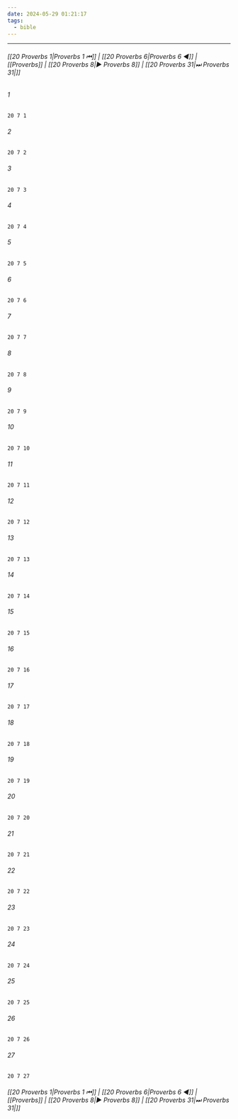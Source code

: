 ```yaml
---
date: 2024-05-29 01:21:17
tags:
  - bible
---
```

___

###### [[20 Proverbs 1|Proverbs 1 ⏮]] | [[20 Proverbs 6|Proverbs 6 ◀]] | [[Proverbs]] | [[20 Proverbs 8|▶ Proverbs 8]] | [[20 Proverbs 31|⏭ Proverbs 31|]]

###### 1
``` verse
20 7 1 
```
###### 2
``` verse
20 7 2 
```
###### 3
``` verse
20 7 3 
```
###### 4
``` verse
20 7 4 
```
###### 5
``` verse
20 7 5 
```
###### 6
``` verse
20 7 6 
```
###### 7
``` verse
20 7 7 
```
###### 8
``` verse
20 7 8 
```
###### 9
``` verse
20 7 9 
```
###### 10
``` verse
20 7 10 
```
###### 11
``` verse
20 7 11 
```
###### 12
``` verse
20 7 12 
```
###### 13
``` verse
20 7 13 
```
###### 14
``` verse
20 7 14 
```
###### 15
``` verse
20 7 15 
```
###### 16
``` verse
20 7 16 
```
###### 17
``` verse
20 7 17 
```
###### 18
``` verse
20 7 18 
```
###### 19
``` verse
20 7 19 
```
###### 20
``` verse
20 7 20 
```
###### 21
``` verse
20 7 21 
```
###### 22
``` verse
20 7 22 
```
###### 23
``` verse
20 7 23 
```
###### 24
``` verse
20 7 24 
```
###### 25
``` verse
20 7 25 
```
###### 26
``` verse
20 7 26 
```
###### 27
``` verse
20 7 27 
```

###### [[20 Proverbs 1|Proverbs 1 ⏮]] | [[20 Proverbs 6|Proverbs 6 ◀]] | [[Proverbs]] | [[20 Proverbs 8|▶ Proverbs 8]] | [[20 Proverbs 31|⏭ Proverbs 31|]]

